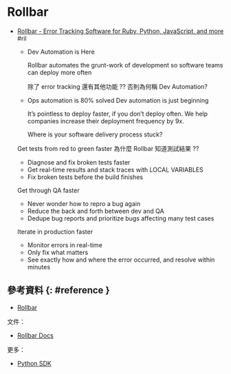 # Rollbar

  - [Rollbar \- Error Tracking Software for Ruby, Python, JavaScript, and more](https://rollbar.com/) #ril

      - Dev Automation is Here

        Rollbar automates the grunt-work of development so software teams can deploy more often

        除了 error tracking 還有其他功能 ?? 否則為何稱 Dev Automation?

      - Ops automation is 80% solved Dev automation is just beginning

        It’s pointless to deploy faster, if you don’t deploy often. We help companies increase their deployment frequency by 9x.

        Where is your software delivery process stuck?

    Get tests from red to green faster 為什麼 Rollbar 知道測試結果 ??

      - Diagnose and fix broken tests faster
      - Get real-time results and stack traces with LOCAL VARIABLES
      - Fix broken tests before the build finishes

    Get through QA faster

      - Never wonder how to repro a bug again
      - Reduce the back and forth between dev and QA
      - Dedupe bug reports and prioritize bugs affecting many test cases

    Iterate in production faster

      - Monitor errors in real-time
      - Only fix what matters
      - See exactly how and where the error occurred, and resolve within minutes

## 參考資料 {: #reference }

  - [Rollbar](https://rollbar.com/)

文件：

  - [Rollbar Docs](https://docs.rollbar.com/)

更多：

  - [Python SDK](pyrollbar.md)
